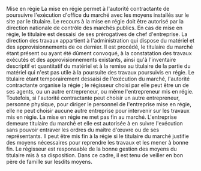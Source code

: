 Mise en régie
La mise en régie permet à l'autorité contractante de poursuivre
l'exécution d'office du marché avec les moyens installés sur le site
par le titulaire.
Le recours à la mise en régie doit être autorisé par la direction
nationale de contrôle des marchés publics.
En cas de mise en régie, le titulaire est dessaisi de ses prérogatives
de chef d'entreprise. La direction des travaux appartient à
l'administration qui dispose du matériel et des approvisionnements de
ce dernier.
Il est procédé, le titulaire du marché étant présent ou ayant été dûment
convoqué, à la constatation des travaux exécutés et des
approvisionnements existants, ainsi qu'à l'inventaire descriptif et
quantitatif du matériel et à la remise au titulaire de la partie du
matériel qui n'est pas utile à la poursuite des travaux poursuivis en
régie.
Le titulaire étant temporairement dessaisi de l'exécution du marché,
l'autorité contractante organise la régie ; le régisseur choisi par
elle peut être un de ses agents, ou un autre entrepreneur, ou même
l'entrepreneur mis en régie. Toutefois, si l'autorité contractante
peut choisir un autre entrepreneur, personne physique, pour diriger le
personnel de l'entreprise mise en régie, elle ne peut choisir aucune
autre entreprise pour intervenir sur les travaux mis en régie.
La mise en régie ne met pas fin au marché. L'entreprise demeure
titulaire du marché et elle est autorisée à en suivre l'exécution sans
pouvoir entraver les ordres du maître d'œuvre ou de ses représentants.
Il peut être mis fin à la régie si le titulaire du marché justifie des
moyens nécessaires pour reprendre les travaux et les mener à bonne fin.
Le régisseur est responsable de la bonne gestion des moyens du titulaire
mis à sa disposition. Dans ce cadre, il est tenu de veiller en bon père
de famille sur lesdits moyens.